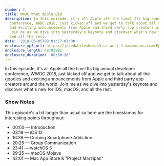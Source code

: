 ```yaml
---
number: 3
title: WWDC What Apple Did
description: In this episode, it's all Apple all the time! Its big annual developer
  conference, WWDC 2018, just kicked off and we get to talk about all the goodies
  and exciting announcements from Apple and third party app creators around the world.
  Join me as we dive into yesterday's keynote and discover what's new for iOS, macOS,
  and all the rest.
date: '2018-06-05T09:01:17-07:00'
enclosure_mp3_url: https://jaredwhiteshow.s3.us-west-1.amazonaws.com/Episode%203%20-%20WWDC%20What%20Apple%20Did.mp3
enclosure_length: 48792982
enclosure_duration: '00:50:28'
---
```


In this episode, it's all Apple all the time! Its big annual developer conference, WWDC 2018, just kicked off and we get to talk about all the goodies and exciting announcements from Apple and third party app creators around the world. Join me as we dive into yesterday's keynote and discover what's new for iOS, macOS, and all the rest.

### Show Notes

This episode's a bit longer than usual so here are the timestamps for interesting points throughout:

* 00:00 — Introduction
* 03:19 — iOS 12
* 16:36 — Curbing Smartphone Addiction
* 20:25 — Group Communication
* 23:41 — watchOS 5
* 29:25 — macOS Mojave
* 42:01 — Mac App Store & "Project Marzipan"